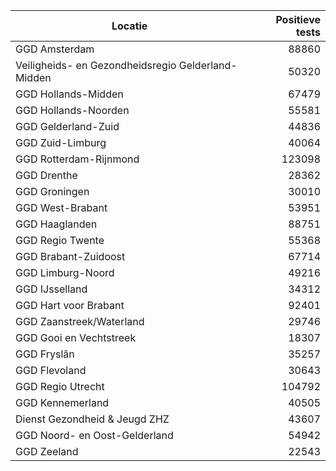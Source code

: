 | Locatie | Positieve tests |
|---------|----------------:|
| GGD Amsterdam                            | 88860 |
| Veiligheids- en Gezondheidsregio Gelderland-Midden | 50320 |
| GGD Hollands-Midden                      | 67479 |
| GGD Hollands-Noorden                     | 55581 |
| GGD Gelderland-Zuid                      | 44836 |
| GGD Zuid-Limburg                         | 40064 |
| GGD Rotterdam-Rijnmond                   | 123098 |
| GGD Drenthe                              | 28362 |
| GGD Groningen                            | 30010 |
| GGD West-Brabant                         | 53951 |
| GGD Haaglanden                           | 88751 |
| GGD Regio Twente                         | 55368 |
| GGD Brabant-Zuidoost                     | 67714 |
| GGD Limburg-Noord                        | 49216 |
| GGD IJsselland                           | 34312 |
| GGD Hart voor Brabant                    | 92401 |
| GGD Zaanstreek/Waterland                 | 29746 |
| GGD Gooi en Vechtstreek                  | 18307 |
| GGD Fryslân                              | 35257 |
| GGD Flevoland                            | 30643 |
| GGD Regio Utrecht                        | 104792 |
| GGD Kennemerland                         | 40505 |
| Dienst Gezondheid & Jeugd ZHZ            | 43607 |
| GGD Noord- en Oost-Gelderland            | 54942 |
| GGD Zeeland                              | 22543 |
